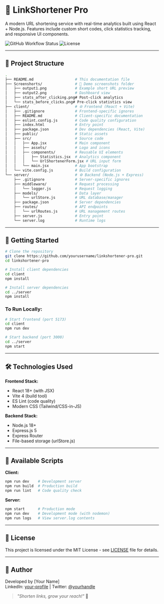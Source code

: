 # 🧾 LinkShortener Pro

A modern URL shortening service with real-time analytics built using React + Node.js. Features include custom short codes, click statistics tracking, and responsive UI components.

![GitHub Workflow Status](https://img.shields.io/github/actions/workflow/status/yourname/linkshortener-pro/main.yml?branch=main)
![License](https://img.shields.io/badge/License-MIT-blue)

---

## 📁 Project Structure

```bash
.
├── README.md                   # This documentation file
├── Screenshorts/               # 📸 Demo screenshots folder
│   ├── output1.png             # Example short URL preview
│   ├── output2.png             # Dashboard view
│   ├── stats_after_clicking.png# Post-click analytics
│   └── stats_before_clicks.png# Pre-click statistics view
├── client/                     # 🌐 Frontend (React + Vite)
│   ├── .gitignore              # Frontend-specific ignores
│   ├── README.md               # Client-specific documentation
│   ├── eslint.config.js        # Code quality configuration
│   ├── index.html              # Entry point
│   ├── package.json            # Dev dependencies (React, Vite)
│   ├── public/                 # Static assets
│   ├── src/                    # Source code
│   │   ├── App.jsx             # Main component
│   │   ├── assets/             # Logo and icons
│   │   ├── components/         # Reusable UI elements
│   │   │   ├── Statistics.jsx  # Analytics component
│   │   │   └── UrlShortenerForm.jsx # URL input form
│   │   └── main.jsx            # App bootstrap
│   └── vite.config.js          # Build configuration
└── server/                     # ⚙️ Backend (Node.js + Express)
    ├── .gitignore              # Server-specific ignores
    ├── middleware/             # Request processing
    │   └── logger.js           # Request logging
    ├── models/                 # Data layer
    │   └── urlStore.js         # URL database/manager
    ├── package.json            # Server dependencies
    ├── routes/                 # API endpoints
    │   └── urlRoutes.js        # URL management routes
    ├── server.js               # Entry point
    └── server.log              # Runtime logs
```

---

## 🚀 Getting Started

```bash
# Clone the repository
git clone https://github.com/yourusername/linkshortener-pro.git
cd linkshortener-pro

# Install client dependencies
cd client
npm install

# Install server dependencies
cd ../server
npm install
```

### To Run Locally:

```bash
# Start frontend (port 5173)
cd client
npm run dev

# Start backend (port 3000)
cd ../server
npm start
```

---

## 🛠️ Technologies Used

**Frontend Stack:**
- React 18+ (with JSX)
- Vite 4 (build tool)
- ES Lint (code quality)
- Modern CSS (Tailwind/CSS-in-JS)

**Backend Stack:**
- Node.js 18+
- Express.js 5
- Express Router
- File-based storage (urlStore.js)

---

## 🧪 Available Scripts

**Client:**
```bash
npm run dev    # Development server
npm run build  # Production build
npm run lint   # Code quality check
```

**Server:**
```bash
npm start      # Production mode
npm run dev    # Development mode (with nodemon)
npm run logs   # View server.log contents
```

---

## 📄 License

This project is licensed under the MIT License - see [LICENSE](LICENSE) file for details.

---

## 👤 Author

Developed by [Your Name]  
LinkedIn: [your-profile](https://linkedin.com/in/yourname) | Twitter: [@yourhandle](https://twitter.com/yourhandle)

> _"Shorten links, grow your reach!"_ 🚀